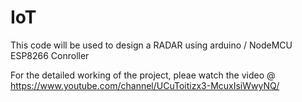 # IoT

This code will be used to design a RADAR using arduino / NodeMCU ESP8266 Conroller

For the detailed working of the project, pleae watch the video @
https://www.youtube.com/channel/UCuToitizx3-McuxIsiWwyNQ/
